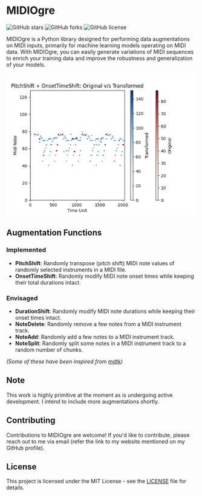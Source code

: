 # MIDIOgre

![GitHub stars](https://img.shields.io/github/stars/a-pillay/MIDIOgre.svg?style=flat-square)
![GitHub forks](https://img.shields.io/github/forks/a-pillay/MIDIOgre.svg?style=flat-square)
![GitHub license](https://img.shields.io/github/license/a-pillay/MIDIOgre.svg?style=flat-square)

MIDIOgre is a Python library designed for performing data augmentations on MIDI inputs, primarily for machine learning
models operating on MIDI data. With MIDIOgre, you can easily generate variations of MIDI sequences to enrich your
training data and improve the robustness and generalization of your models.

![Demo Plot of MIDIOgre Transformations](https://github.com/a-pillay/MIDIOgre/blob/main/docs/plot_ps_ots.png)

## Augmentation Functions

### Implemented
- **PitchShift**: Randomly transpose (pitch shift) MIDI note values of randomly selected instruments in a MIDI file.
- **OnsetTimeShift**: Randomly modify MIDI note onset times while keeping their total durations intact.

### Envisaged
- **DurationShift**: Randomly modify MIDI note durations while keeping their onset times intact.
- **NoteDelete**: Randomly remove a few notes from a MIDI instrument track.
- **NoteAdd**: Randomly add a few notes to a MIDI instrument track.
- **NoteSplit**: Randomly split some notes in a MIDI instrument track to a random number of chunks.

_(Some of these have been inspired from [mdtk](https://github.com/JamesOwers/midi_degradation_toolkit))_


## Note

This work is highly primitive at the moment as is undergoing active development. I intend to include more augmentations
shortly.

## Contributing

Contributions to MIDIOgre are welcome! If you'd like to contribute, please reach out to me via email (refer the link to
my website mentioned on my GitHub profile).

## License

This project is licensed under the MIT License - see
the [LICENSE](https://github.com/a-pillay/MIDIOgre/blob/main/LICENSE) file for details.


[//]: # (## Table of Contents)

[//]: # ()

[//]: # (- [Features]&#40;#features&#41;)

[//]: # (- [Installation]&#40;#installation&#41;)

[//]: # (- [Getting Started]&#40;#getting-started&#41;)

[//]: # (- [Usage]&#40;#usage&#41;)

[//]: # (- [Contributing]&#40;#contributing&#41;)

[//]: # (- [License]&#40;#license&#41;)

[//]: # ()

[//]: # (## Features)

[//]: # ()

[//]: # (- **MIDI Data Augmentation**: Apply various data augmentations to MIDI sequences.)

[//]: # (- **Customizable**: Easily configure augmentation parameters to suit your needs.)

[//]: # (- **Data Enrichment**: Enhance your MIDI dataset for better model training.)

[//]: # (- **Pythonic API**: Simple and intuitive Python API for easy integration.)

[//]: # (- **Examples**: Includes example scripts to help you get started quickly.)

[//]: # ()

[//]: # (## Installation)

[//]: # ()

[//]: # (You can install MIDIOgre using pip:)

[//]: # ()

[//]: # (```bash)

[//]: # (pip install midiogre)
